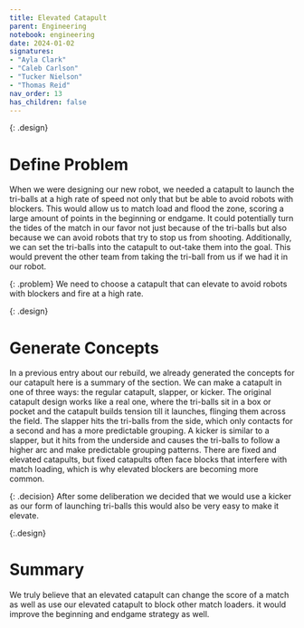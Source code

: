 ```yaml
---
title: Elevated Catapult
parent: Engineering
notebook: engineering
date: 2024-01-02
signatures:
- "Ayla Clark"
- "Caleb Carlson"
- "Tucker Nielson"
- "Thomas Reid"
nav_order: 13
has_children: false
---
```


{: .design}
# Define Problem

When we were designing our new robot, we needed a catapult to launch the tri-balls at a high rate of speed not only that but be able to avoid robots with blockers. This would allow us to match load and flood the zone, scoring a large amount of points in the beginning or endgame. It could potentially turn the tides of the match in our favor not just because of the tri-balls but also because we can avoid robots that try to stop us from shooting. Additionally, we can set the tri-balls into the catapult to out-take them into the goal. This would prevent the other team from taking the tri-ball from us if we had it in our robot.

{: .problem}
We need to choose a catapult that can elevate to avoid robots with blockers and fire at a high rate.


{: .design}
# Generate Concepts
In a previous entry about our rebuild, we already generated the concepts for our catapult here is a summary of the section. We can make a catapult in one of three ways: the regular catapult, slapper, or kicker. The original catapult design works like a real one, where the tri-balls sit in a box or pocket and the catapult builds tension till it launches, flinging them across the field. The slapper hits the tri-balls from the side, which only contacts for a second and has a more predictable grouping. A kicker is similar to a slapper, but it hits from the underside and causes the tri-balls to follow a higher arc and make predictable grouping patterns. There are fixed and elevated catapults, but fixed catapults often face blocks that interfere with match loading, which is why elevated blockers are becoming more common.

{: .decision} 
After some deliberation we decided that we would use a kicker as our form of launching tri-balls this would also be very easy to make it elevate.

{:.design}
# Summary 

We truly believe that an elevated catapult can change the score of a match as well as use our elevated catapult to block other match loaders. it would improve the beginning and endgame strategy as well. 